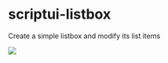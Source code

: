# scriptui-listbox
Create a simple listbox and modify its list items

<img src="https://i.imgur.com/AA9C7LE.png" />
